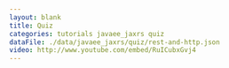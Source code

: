 ```yaml
---
layout: blank
title: Quiz
categories: tutorials javaee_jaxrs quiz
dataFile: ./data/javaee_jaxrs/quiz/rest-and-http.json
video: http://www.youtube.com/embed/RuICubxGvj4
---
```



